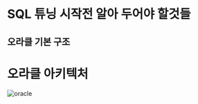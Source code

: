 SQL 튜닝 시작전 알아 두어야 할것들
===============================

오라클 기본 구조
---------------
# 오라클 아키텍처

![oracle](/oracle_architecture.png "Oracle architecture")
